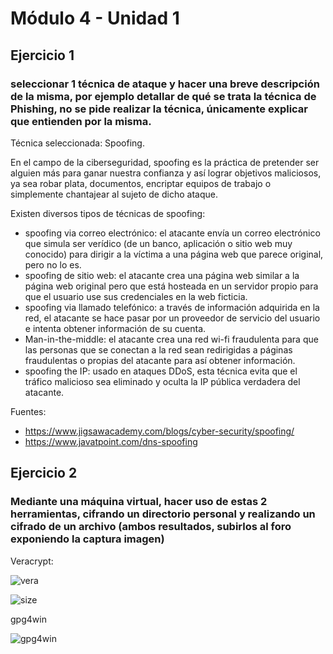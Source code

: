 # Módulo 4 - Unidad 1

## Ejercicio 1

### seleccionar 1 técnica de ataque y hacer una breve descripción de la misma, por ejemplo detallar de qué se trata la técnica de Phishing, no se pide realizar la técnica, únicamente explicar que entienden por la misma.

Técnica seleccionada: Spoofing.

En el campo de la ciberseguridad, spoofing es la práctica de pretender ser alguien más para ganar nuestra confianza y así lograr objetivos maliciosos, ya sea robar plata, documentos, encriptar equipos de trabajo o simplemente chantajear al sujeto de dicho ataque.

Existen diversos tipos de técnicas de spoofing:

- spoofing via correo electrónico: el atacante envía un correo electrónico que simula ser verídico (de un banco, aplicación o sitio web muy conocido) para dirigir a la víctima a una página web que parece original, pero no lo es.
- spoofing de sitio web: el atacante crea una página web similar a la página web original pero que está hosteada en un servidor propio para que el usuario use sus credenciales en la web ficticia.
- spoofing via llamado telefónico: a través de información adquirida en la red, el atacante se hace pasar por un proveedor de servicio del usuario e intenta obtener información de su cuenta.
- Man-in-the-middle: el atacante crea una red wi-fi fraudulenta para que las personas que se conectan a la red sean redirigidas a páginas fraudulentas o propias del atacante para así obtener información.
- spoofing the IP: usado en ataques DDoS, esta técnica evita que el tráfico malicioso sea eliminado y oculta la IP pública verdadera del atacante.

Fuentes:

- <https://www.jigsawacademy.com/blogs/cyber-security/spoofing/>
- <https://www.javatpoint.com/dns-spoofing>

## Ejercicio 2

### Mediante una máquina virtual, hacer uso de estas 2 herramientas, cifrando un directorio personal y realizando un cifrado de un archivo (ambos resultados, subirlos al foro exponiendo la captura imagen)

Veracrypt:

![vera](./img/volume-created.png)

![size](./img/150mb.png)

gpg4win

![gpg4win](./img/gpg4win.PNG)



